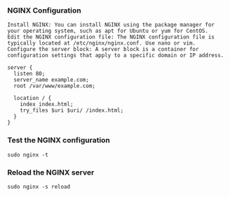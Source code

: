 ### NGINX Configuration

	Install NGINX: You can install NGINX using the package manager for your operating system, such as apt for Ubuntu or yum for CentOS.
	Edit the NGINX configuration file: The NGINX configuration file is typically located at /etc/nginx/nginx.conf. Use nano or vim.
	Configure the server block: A server block is a container for configuration settings that apply to a specific domain or IP address.
	
	server {
	  listen 80;
	  server_name example.com;
	  root /var/www/example.com;

	  location / {
		index index.html;
		try_files $uri $uri/ /index.html;
	  }
	}

### Test the NGINX configuration
	sudo nginx -t
### Reload the NGINX server
	sudo nginx -s reload
